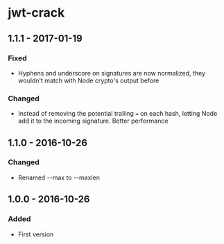 # jwt-crack

## 1.1.1 - 2017-01-19
### Fixed
- Hyphens and underscore on signatures are now normalized, they wouldn't match with Node crypto's output before
### Changed
- Instead of removing the potential trailing `=` on each hash, letting Node add it to the incoming signature. Better performance

## 1.1.0 - 2016-10-26
### Changed
- Renamed --max to --maxlen

## 1.0.0 - 2016-10-26
### Added
- First version
